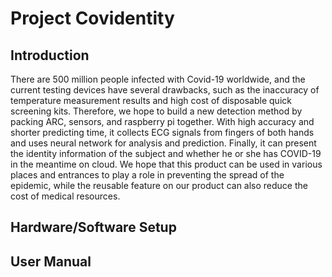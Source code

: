 # Project Covidentity
## Introduction
There are 500 million people infected with Covid-19 worldwide, and the current testing devices have several drawbacks, such as the inaccuracy of temperature measurement results and high cost of disposable quick screening kits.  Therefore, we hope to build a new detection method by packing ARC, sensors, and raspberry pi together.  With high accuracy and shorter predicting time, it collects ECG signals from fingers of both hands and uses neural network for analysis and prediction.  Finally, it can present the identity information of the subject and whether he or she has COVID-19 in the meantime on cloud.  We hope that this product can be used in various places and entrances to play a role in preventing the spread of the epidemic, while the reusable feature on our product can also reduce the cost of medical resources. 


## Hardware/Software Setup
## User Manual
